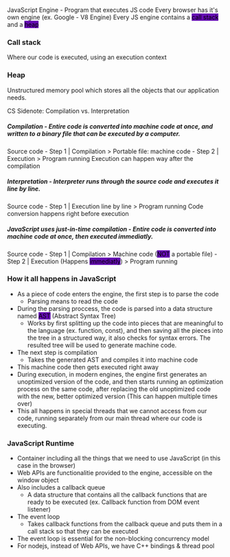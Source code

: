 JavaScript Engine - Program that executes JS code
Every browser has it's own engine (ex. Google - V8 Engine)
Every JS engine contains a <mark style="background: #650BB3;">call stack</mark> and a <mark style="background: #650BB3;">heap</mark>
### Call stack
Where our code is executed, using an execution context

### Heap
Unstructured memory pool which stores all the objects that our application needs.

CS Sidenote: Compilation vs. Interpretation

##### Compilation - Entire code is converted into machine code at once, and written to a binary file that can be executed by a computer.

Source code - Step 1 | Compilation > Portable file: machine code - Step 2 | Execution > Program running
	Execution can happen way after the compilation

##### Interpretation - Interpreter runs through the source code and executes it line by line.

Source code - Step 1 | Execution line by line > Program running
	Code conversion happens right before execution

##### JavaScript uses just-in-time compilation - Entire code is converted into machine code at once, then executed immediatly.

Source code - Step 1 | Compilation > Machine code (<mark style="background: #650BB3;">NOT</mark> a portable file) - Step 2 | Execution (Happens <mark style="background: #650BB3;">immediatly</mark>) > Program running

### How it all happens in JavaScript
- As a piece of code enters the engine, the first step is to parse the code
	- Parsing means to read the code
- During the parsing proccess, the code is parsed into a data structure named <mark style="background: #650BB3;">AST</mark> (Abstract Syntax Tree) 
	- Works by first splitting up the code into pieces that are meaningful to the language (ex. function, const), and then saving all the pieces into the tree in a structured way, it also checks for syntax errors. The resulted tree will be used to generate machine code.
-  The next step is compilation
	- Takes the generated AST and compiles it into machine code
- This machine code then gets executed right away
- During execution, in modern engines, the engine first generates an unoptimized version of the code, and then starts running an optimization process on the same code, after replacing the old unoptimized code with the new, better optimized version (This can happen multiple times over)
- This all happens in special threads that we cannot access from our code, running separately from our main thread where our code is executing.

### JavaScript Runtime
- Container including all the things that we need to use JavaScript (in this case in the browser)
- Web APIs are functionalitie provided to the engine, accessible on the window object
- Also includes a callback queue
	- A data structure that contains all the callback functions that are ready to be executed (ex. Callback function from DOM event listener)
- The event loop
	- Takes callback functions from the callback queue and puts them in a call stack so that they can be executed
- The event loop is essential for the non-blocking concurrency model
- For nodejs, instead of Web APIs, we have C++ bindings & thread pool